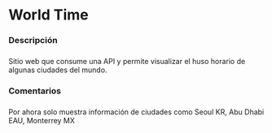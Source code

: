 <h1 align="left">World Time</h1>

###

<h3 align="left">Descripción</h3>

###

<p align="left">Sitio web que consume una API y permite visualizar el huso horario de algunas ciudades del mundo.</p>

###

<h3 align="left">Comentarios</h3>

###

<p align="left">Por ahora solo muestra información de ciudades como Seoul KR, Abu Dhabi EAU, Monterrey MX</p>

###
